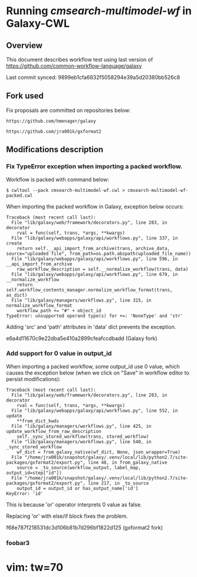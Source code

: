 # Running *cmsearch-multimodel-wf* in Galaxy-CWL

## Overview

This document describes workflow test using last version of
https://github.com/common-workflow-language/galaxy

Last commit synced: 9899eb1cfa6832f5058294e39a5d20380bb526c8

## Fork used

Fix proposals are committed on repositories below:

```
https://github.com/hmenager/galaxy
```

```
https://github.com/jra001k/gxformat2
```

## Modifications description

### Fix TypeError exception when importing a packed workflow.

Workflow is packed with command below:

```
$ cwltool --pack cmsearch-multimodel-wf.cwl > cmsearch-multimodel-wf-packed.cwl
```
 
When importing the packed workflow in Galaxy, exception below occurs:

```
Traceback (most recent call last):
  File "lib/galaxy/web/framework/decorators.py", line 283, in decorator
    rval = func(self, trans, *args, **kwargs)
  File "lib/galaxy/webapps/galaxy/api/workflows.py", line 337, in create
    return self.__api_import_from_archive(trans, archive_data, source="uploaded file", from_path=os.path.abspath(uploaded_file_name))
  File "lib/galaxy/webapps/galaxy/api/workflows.py", line 596, in __api_import_from_archive
    raw_workflow_description = self.__normalize_workflow(trans, data)
  File "lib/galaxy/webapps/galaxy/api/workflows.py", line 679, in __normalize_workflow
    return self.workflow_contents_manager.normalize_workflow_format(trans, as_dict)
  File "lib/galaxy/managers/workflows.py", line 315, in normalize_workflow_format
    workflow_path += "#" + object_id
TypeError: unsupported operand type(s) for +=: 'NoneType' and 'str'
```

Adding 'src' and 'path' attributes in 'data' dict prevents the exception.

e6a4d11670c9e22dba5e410a2899cfeafccdbadd
(Galaxy fork)

### Add support for 0 value in output_id

When importing a packed workflow, some output_id use 0 value, which
causes the exception below (when we click on "Save" in workflow editor
to persist modifications):

```
Traceback (most recent call last):
  File "lib/galaxy/web/framework/decorators.py", line 283, in decorator
    rval = func(self, trans, *args, **kwargs)
  File "lib/galaxy/webapps/galaxy/api/workflows.py", line 552, in update
    **from_dict_kwds
  File "lib/galaxy/managers/workflows.py", line 425, in update_workflow_from_raw_description
    self._sync_stored_workflow(trans, stored_workflow)
  File "lib/galaxy/managers/workflows.py", line 540, in _sync_stored_workflow
    wf_dict = from_galaxy_native(wf_dict, None, json_wrapper=True)
  File "/home/jra001k/snapshot/galaxy/.venv/local/lib/python2.7/site-packages/gxformat2/export.py", line 48, in from_galaxy_native
    source = _to_source(workflow_output, label_map, output_id=step["id"])
  File "/home/jra001k/snapshot/galaxy/.venv/local/lib/python2.7/site-packages/gxformat2/export.py", line 217, in _to_source
    output_id = output_id or has_output_name['id']
KeyError: 'id'
```

This is because 'or' operator interprets 0 value as false.

Replacing 'or' with else/if block fixes the problem.

f68e787f218531dc3d106b81b7d296bf1822d125
(gxformat2 fork)

### foobar3

# vim: tw=70
